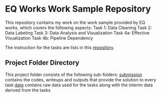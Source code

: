 # EQ Works Work Sample Repository

This repository contains my work on the work sample provided by EQ works, which covers the following aspects:
Task 1: Data Cleaning
Task 2: Data Labeling
Task 3: Data Analysis and Visualization
Task 4a: Effective Visualization
Task 4b: Pipeline Dependency

The instruction for the tasks are lists in this [repository](https://gist.github.com/woozyking/f1d50e1fe1b3bf52e3748bc280cf941f).

## Project Folder Directory
This project folder consists of the following sub-folders:
[submission](https://github.com/georgecctang/eqworks_work_sample/tree/master/submission) contains the codes, writeups and outputs that provide the solution to every task
[data](https://github.com/georgecctang/eqworks_work_sample/tree/master/data) contains raw data used for the tasks along with the interim data derived from the tasks
